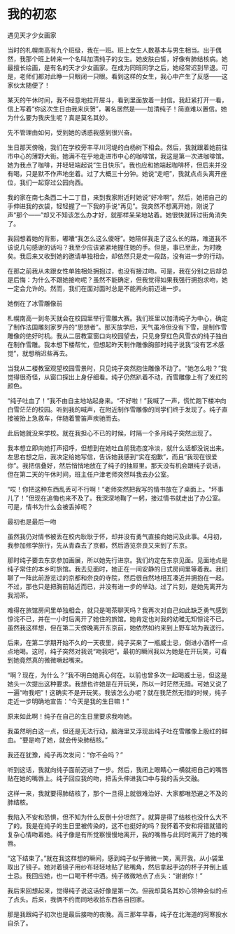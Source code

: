 # 我的初恋

遇见天才少女画家 

当时的札幌南高有九个班级，我在一班。班上女生人数基本与男生相当。出于偶然，我那个班上转来一个名叫加清纯子的女生。她皮肤白皙，好像有肺结核病。她最擅长绘画，是有名的天才少女画家。在成为同班同学之后，她经常迟到早退。可是，老师们都对此睁一只眼闭一只眼。看到这样的女生，我心中产生了反感——这家伙太随便了！ 

某天的午休时间，我不经意地拉开屉斗，看到里面放着一封信。我赶紧打开一看，信上写着“你这次生日由我来庆贺”，署名居然是——加清纯子！简直难以置信。她为什么要为我庆生呢？真是莫名其妙。 

先不管理由如何，受到她的诱惑我感到很兴奋。 

生日那天傍晚，我们在学校旁丰平川河堤的白杨树下相会。然后，我就跟着她前往市中心的薄野大街。她满不在乎地走进市中心的咖啡馆，我这是第一次进咖啡馆。她为我点了咖啡，并轻轻端起说“生日快乐”。我也应和她端起咖啡杯，但后来并没有喝，只是默不作声地坐着。过了大概三十分钟。她说“走吧”，我就点点头离开座位，我们一起穿过公园向西。 

我的家在南七条西二十二丁目，来到我家附近时她说“好冷啊”。然后，她把自己的手伸进我的衣袋，轻轻握了一下我的手说“再见”。我突然不想离开她，刚说了声“那个——”却又不知该怎么办才好，就那样呆呆地站着。她很快就转过街角消失了。 

我回想着她的背影，嘟囔“我怎么这么傻呀”。她陪伴我走了这么长的路，难道我不该说几句感谢的话吗？我至少应该紧紧地握住她的手。但是，事已至此，为时晚矣。我后来又收到她的邀请单独相会，却依然只是走一段路，没有进一步的行动。 

在那之前我从未跟女性单独相处拥抱过，也没有接过吻。可是，我在分别之后却总是后悔：为什么不跟她接吻呢？虽然不能确定，但我觉得如果我强行拥抱求吻，她一定会允许的。然而，我们在面对面时总是不能再向前迈进一步。 

她倒在了冰雪雕像前 

札幌南高一到冬天就会在校园里举行雪雕大赛。我们班里以加清纯子为中心，确定了制作法国雕刻家罗丹的“思想者”。那天放学后，天气虽冷但没有下雪，是制作雪雕像的绝好时机。我从二层教室窗口向校园望去，只见身穿红色风雪衣的纯子独自在制作雪雕。我本想下楼帮忙，但想起昨天制作雕像胸部时纯子说我“没有艺术感觉”，就想稍迟些再去。 

当我从二楼教室观望校园雪景时，只见纯子突然抱住雕像不动了。“她怎么啦？”我觉得很奇怪，从窗口探出上身仔细看。纯子仍然趴着不动，而雪雕像上有了发红的颜色。 

“纯子吐血了！”我不由自主地站起身来。“不好啦！”我喊了一声，慌忙跑下楼冲向白雪茫茫的校园。听到我的喊声，在附近制作雪雕像的同学们终于发现了。纯子直接被抬上急救车，伴随着警笛声疾驰而去。 

此后她就没来学校。就在我担心不已的时候，时隔一个多月纯子突然出现了。 

我本想立即向她打声招呼，但想到在她吐血前我态度冷淡，就什么话都没说出来。左思右想之后，我决定给她写信，告诉她我感到“实在抱歉”，而且“我现在很爱你”。我把信叠好，然后悄悄地放在了纯子的抽屉里。那天没有机会跟纯子说话，但在第二天的午休时间，班主任户津老师突然叫我去办公室。 

“哎！你把这种东西乱丢可不行啊！”老师突然把我写的情书放在了桌面上。“坏事儿了！”但现在追悔也来不及了。我深深地鞠了一躬，接过情书就走出了办公室。可是，情书为什么会被丢掉呢？ 

最初也是最后一吻 

虽然我仍对情书被丢在校内耿耿于怀，却并没有勇气直接向她问及此事。4月初，我参加修学旅行，先从青森去了京都，然后游览奈良又来到了东京。 

那时纯子要去东京参加画展，所以她先行进京。我们约定在东京见面。见面地点是纯子常住的本乡町旅馆。我去见面时，她正在一间安静的日式房间里等着我。我们聊了一阵此前游览过的京都和奈良的寺院，然后很自然地相互凑近并拥抱在一起。不过，那也只是把胸前贴近而已，并没有进一步的举动。过了片刻，是她先离开为我沏茶。 

难得在旅馆房间里单独相会，就只是喝茶聊天吗？我再次对自己如此缺乏勇气感到惊诧不已，并在一小时后离开了她住的旅馆。她肯定也对我的幼稚无知惊诧不已。虽然我这样想，但在第二天傍晚离开东京前，她依然如约来到上野车站为我送行。 

后来，在第二学期开始不久的一天夜里，纯子买来了一瓶威士忌，倒进小酒杯一点点地喝。这时，纯子突然对我说“吻我吧”。最初的瞬间我以为她是在开玩笑，可看到她竟然真的微微噘起嘴来。 

“啊？现在，为什么？”我不明白她真心何在。以前也曾多次一起喝威士忌，但这是她头一次提出这种要求。我想也许她是在开玩笑，所以一时茫然无措。可她又说了一遍“吻我吧”！这确实不是开玩笑。我该怎么办呢？就在我茫然无措的时候，纯子走近一步明确地宣告：“今天是我的生日嘛！” 

原来如此啊！纯子在自己的生日里要求我吻她。 

我虽然明白这一点，但还是无法行动，脑海里又浮现出纯子吐在雪雕像上殷红的鲜血。“要是吻了她，就会传染肺结核。” 

我还在犹豫，纯子再次发问：“你不会吗？” 

听到这话，我就向纯子面前迈进了一步。然后，我闭上眼睛心一横就把自己的嘴唇贴在她的嘴唇上。纯子回应我的吻，把舌头伸进我口中与我的舌头交融。 

这样一来，我就要得肺结核了，那个一旦得上就很难治好、大家都唯恐避之不及的肺结核。 

我陷入不安和恐惧，但不知为什么反倒十分坦然了。就算是得了结核也没什么大不了的。我是在纯子的生日里被传染的，这不也挺好的吗？我怀着不安和将错就错的复杂心情吻着她。纯子像是有所觉察慢慢地离开，我的嘴唇与此同时离开了她的嘴唇。 

“这下结束了。”就在我这样想的瞬间，感到纯子似乎微微一笑，离开我，从小袋里取出了镜子。她对着镜子用纱布轻轻地贴了贴嘴角，然后拿起手边的杯子并倒上威士忌。我回应她，也一口喝干杯中酒。纯子微微地点了点头：“谢谢你！” 

我后来回想起来，觉得纯子说这话好像是第一次。但我却莫名其妙心领神会似的点了点头。后来，我俩不约而同地收拾东西各自回家。 

那是我跟纯子初次也是最后接吻的夜晚。高三那年早春，纯子在北海道的阿寒投水自杀了。